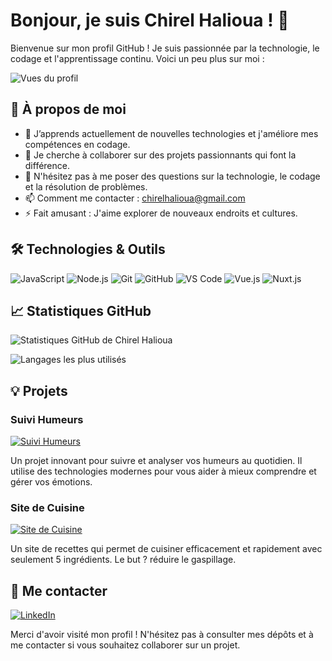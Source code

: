 # Bonjour, je suis Chirel Halioua ! 👋

Bienvenue sur mon profil GitHub ! Je suis passionnée par la technologie, le codage et l'apprentissage continu. Voici un peu plus sur moi :

![Vues du profil](https://komarev.com/ghpvc/?username=chirelhalioua&color=blue)

## 🚀 À propos de moi

- 🌱 J’apprends actuellement de nouvelles technologies et j'améliore mes compétences en codage.
- 👯 Je cherche à collaborer sur des projets passionnants qui font la différence.
- 💬 N'hésitez pas à me poser des questions sur la technologie, le codage et la résolution de problèmes.
- 📫 Comment me contacter : chirelhalioua@gmail.com
- ⚡ Fait amusant : J'aime explorer de nouveaux endroits et cultures.

## 🛠️ Technologies & Outils

![JavaScript](https://img.shields.io/badge/-JavaScript-FFB6C1?style=flat&logo=javascript) <!-- Couleur : #FFB6C1 -->
![Node.js](https://img.shields.io/badge/-Node.js-8B4513?style=flat&logo=node.js) <!-- Couleur : #8B4513 -->
![Git](https://img.shields.io/badge/-Git-FFB6C1?style=flat&logo=git) <!-- Couleur : #FFB6C1 -->
![GitHub](https://img.shields.io/badge/-GitHub-FF69B4?style=flat&logo=github) <!-- Couleur : #FF69B4 -->
![VS Code](https://img.shields.io/badge/-VS%20Code-8B4513?style=flat&logo=visual-studio-code) <!-- Couleur : #8B4513 -->
![Vue.js](https://img.shields.io/badge/-Vue.js-4FC08D?style=flat&logo=vue.js) <!-- Couleur : #4FC08D -->
![Nuxt.js](https://img.shields.io/badge/-Nuxt.js-00C58E?style=flat&logo=nuxt.js) <!-- Couleur : #00C58E -->

## 📈 Statistiques GitHub

![Statistiques GitHub de Chirel Halioua](https://github-readme-stats.vercel.app/api?username=chirelhalioua&show_icons=true&theme=default&bg_color=FFB6C1)

![Langages les plus utilisés](https://github-readme-stats.vercel.app/api/top-langs/?username=chirelhalioua&layout=compact&theme=default&bg_color=FFB6C1)

## 💡 Projets

### Suivi Humeurs

[![Suivi Humeurs](https://github-readme-stats.vercel.app/api/pin/?username=chirelhalioua&repo=suivi-humeurs-funes&theme=default&bg_color=FFB6C1)](https://github.com/chirelhalioua/suivi-humeurs-funes)

Un projet innovant pour suivre et analyser vos humeurs au quotidien. Il utilise des technologies modernes pour vous aider à mieux comprendre et gérer vos émotions.

### Site de Cuisine

[![Site de Cuisine](https://github-readme-stats.vercel.app/api/pin/?username=chirelhalioua&repo=mon-site-de-cuisine&theme=default&bg_color=FFB6C1)](https://github.com/chirelhalioua/mon-site-de-cuisine)

Un site de recettes qui permet de cuisiner efficacement et rapidement avec seulement 5 ingrédients. Le but ? réduire le gaspillage.

## 🔗 Me contacter

[![LinkedIn](https://img.shields.io/badge/-LinkedIn-8B4513?style=flat&logo=linkedin)](https://www.linkedin.com/in/chirel-halioua) <!-- Couleur : #8B4513 -->

Merci d'avoir visité mon profil ! N'hésitez pas à consulter mes dépôts et à me contacter si vous souhaitez collaborer sur un projet.
